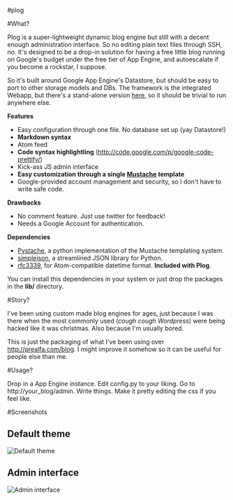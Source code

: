 #plog


#What?

Plog is a super-lightweight dynamic blog engine but still with a decent enough administration interface. 
So no editing plain text files through SSH, no. It's designed to be a drop-in solution for having a free little
blog running on Google's budget under the free tier of App Engine, and autoescalate if you become a rockstar, I
suppose.

So it's built around Google App Engine's Datastore, but should be easy to port to other storage models and DBs. The framework
is the integrated Webapp, but there's a stand-alone version [here](http://webapp-improved.appspot.com/), so it
should be trivial to run anywhere else.

**Features**

* Easy configuration through one file. No database set up (yay Datastore!)
* **Markdown syntax**
* Atom feed
* **Code syntax highlightling** (http://code.google.com/p/google-code-prettify/)
* Kick-ass JS admin interface
* **Easy customization through a single [Mustache](http://mustache.github.com/) template**
* Google-provided account management and security, so I don't have to write safe code.

**Drawbacks**

* No comment feature. Just use twitter for feedback!
* Needs a Google Account for authentication.

**Dependencies**

* [Pystache](https://github.com/defunkt/pystache), a python implementation of the Mustache templating system.
* [simplejson](https://github.com/simplejson/simplejson), a streamlined JSON library for Python.
* [rfc3339](https://bitbucket.org/henry/rfc3339/src), for Atom-compatible datetime format. **Included with Plog**.

You can install this dependencies in your system or just drop the packages in the **lib/** directory.

#Story?

I've been using custom made blog engines for ages, just because I was there when the most commonly used 
(*cough cough Wordpress*) were being hacked like it was christmas. Also because I'm usually bored.

This is just the packaging of what I've been using over http://prealfa.com/blog. I might improve it somehow
so it can be useful for people else than me.

#Usage?

Drop in a App Engine instance. Edit config.py to your liking. Go to http://your\_blog/admin. Write things. Make it pretty
editing the css if you feel like.

#Screenshots


## Default theme
![Default theme](http://i.imgur.com/8NsjW.png)

## Admin interface
![Admin interface](http://i.imgur.com/9gvIo.png)

